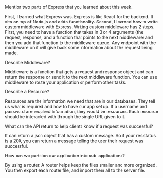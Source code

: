 Mention two parts of Express that you learned about this week.

First, I learned what Express was. Express is like React for the backend. It sits on top of Node.js and adds functionality. Second, I learned how to write custom middleware with Express. Writing custom middleware has 2 steps. First, you need to have a function that takes in 3 or 4 arguments (the request, response, and a function that points to the next middleware) and then you add that function to the middleware queue. Any endpoint with the middleware on it will give back some information about the request being made.

Describe Middleware?

Middleware is a function that gets a request and response object and can return the response or send it to the next middleware function. You can use middleware to route your application or perform other tasks.

Describe a Resource?

Resources are the information we need that are in our databases. They tell us what is required and how to have our app set up. If a username and password are required information, they would be resources. Each resource should be interacted with through the single URL given to it.

What can the API return to help clients know if a request was successful?

It can return a json object that has a custom message. So if your res.status is a 200, you can return a message telling the user their request was successful.

How can we partition our application into sub-applications?

By using a router. A router helps keep the files smaller and more organized. You then export each router file, and import them all to the server file.